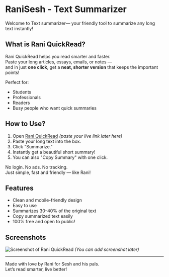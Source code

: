 # RaniSesh - Text Summarizer

Welcome to Text summarizer— your friendly tool to summarize any long text instantly!

## What is Rani QuickRead?
Rani QuickRead helps you read smarter and faster.  
Paste your long articles, essays, emails, or notes —  
and in just **one click**, get a **neat, shorter version** that keeps the important points!

Perfect for:
- Students
- Professionals
- Readers
- Busy people who want quick summaries

## How to Use?
1. Open [Rani QuickRead](#)  *(paste your live link later here)*  
2. Paste your long text into the box.
3. Click "Summarize."
4. Instantly get a beautiful short summary!
5. You can also "Copy Summary" with one click.

No login. No ads. No tracking.  
Just simple, fast and friendly — like Rani!

## Features
- Clean and mobile-friendly design
- Easy to use
- Summarizes 30–40% of the original text
- Copy summarized text easily
- 100% free and open to public!

## Screenshots
![Screenshot of Rani QuickRead](link-to-screenshot) *(You can add screenshot later)*

---

Made with love by Rani for Sesh and his pals.  
Let’s read smarter, live better!
